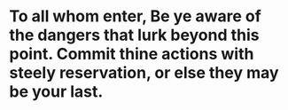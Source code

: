 # To all whom enter, Be ye aware of the dangers that lurk beyond this point. Commit thine actions with steely reservation, or else they may be your last.


